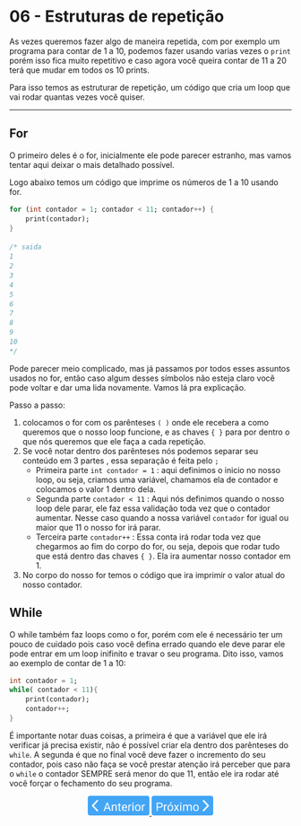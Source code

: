 # 06 - Estruturas de repetição

As vezes queremos fazer algo de maneira repetida, com por exemplo um programa para contar de 1 a 10, podemos fazer usando varias vezes o `print` porém isso fica muito repetitivo e caso agora você queira contar de 11 a 20 terá que mudar em todos os 10 prints.

Para isso temos as estruturar de repetição, um código que cria um loop que vai rodar quantas vezes você quiser.

---

## For

O primeiro deles é o for, inicialmente ele pode parecer estranho, mas vamos tentar aqui deixar o mais detalhado possível.

Logo abaixo temos um código que imprime os números de 1 a 10 usando for.

```dart
for (int contador = 1; contador < 11; contador++) {
    print(contador);
}

/* saida
1
2
3
4
5
6
7
8
9
10
*/
```

Pode parecer meio complicado, mas já passamos por todos esses assuntos usados no for, então caso algum desses símbolos não esteja claro você pode voltar e dar uma lida novamente. Vamos lá pra explicação.

Passo a passo:

1. colocamos o for com os parênteses `( )` onde ele recebera a como queremos que o nosso loop funcione, e as chaves `{ }` para por dentro o que nós queremos que ele faça a cada repetição.
2. Se você notar dentro dos parênteses nós podemos separar seu conteúdo em 3 partes , essa separação é feita pelo `;`
   - Primeira parte `int contador = 1` : aqui definimos o inicio no nosso loop, ou seja, criamos uma variável, chamamos ela de contador e colocamos o valor 1 dentro dela.
   - Segunda parte `contador < 11` : Aqui nós definimos quando o nosso loop dele parar, ele faz essa validação toda vez que o contador aumentar. Nesse caso quando a nossa variável `contador` for igual ou maior que 11 o nosso for irá parar.
   - Terceira parte `contador++` : Essa conta irá rodar toda vez que chegarmos ao fim do corpo do for, ou seja, depois que rodar tudo que está dentro das chaves `{ }`. Ela ira aumentar nosso contador em 1.
3. No corpo do nosso for temos o código que ira imprimir o valor atual do nosso contador.

## While

O while também faz loops como o for, porém com ele é necessário ter um pouco de cuidado pois caso você defina errado quando ele deve parar ele pode entrar em um loop inifinito e travar o seu programa. Dito isso, vamos ao exemplo de contar de 1 a 10:

```dart
int contador = 1;
while( contador < 11){
	print(contador);
	contador++;
}
```

É importante notar duas coisas, a primeira é que a variável que ele irá verificar já precisa existir, não é possível criar ela dentro dos parênteses do `while`. A segunda é que no final você deve fazer o incremento do seu contador, pois caso não faça se você prestar atenção irá perceber que para o `while` o contador SEMPRE será menor do que 11, então ele ira rodar até você forçar o fechamento do seu programa.

<p align="center">
  <a href="05-EstruturasCondicionais.md">
    <img src="../../4noobsAssets/anterior.svg" height=35>
  </a>
  <a href="07-Funcoes.md">
    <img src="../../4noobsAssets/proximo.svg" height=35>
  </a>
</p>